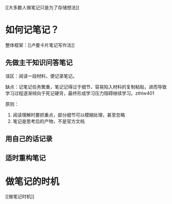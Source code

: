 [[大多数人做笔记只是为了存储想法]]

# 如何记笔记？

整体框架：[[卢曼卡片笔记写作法]]

## 先做主干知识问答笔记

误区：阅读一段材料，便记录笔记。

缺点：记笔记任务繁重，笔记记得过于细节，容易陷入材料的复制粘贴，进而导致学习过程逐渐倾向于死记硬背，最终形成学习压力阻碍继续学习。zthlw401

原则：

1. 阅读理解时要抓重点，部分细节可以模糊处理，甚至忽略
2. 笔记是思考后的产物，不是官方文档

## 用自己的话记录

## 适时重构笔记

# 做笔记的时机

[[做笔记时机]]
